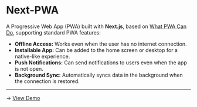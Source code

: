 # Next-PWA

A Progressive Web App (PWA) built with **Next.js**, based on [What PWA Can Do](https://whatpwacando.today/), supporting standard PWA features:

- **Offline Access:** Works even when the user has no internet connection.  
- **Installable App:** Can be added to the home screen or desktop for a native-like experience.  
- **Push Notifications:** Can send notifications to users even when the app is not open.  
- **Background Sync:** Automatically syncs data in the background when the connection is restored.  

---

&#8594; [View Demo](https://next-pwa-nine.vercel.app)
